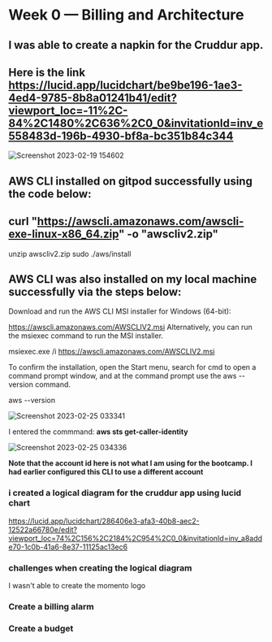 # Week 0 — Billing and Architecture

## I was able to create a napkin for the Cruddur app. 
## Here is the link https://lucid.app/lucidchart/be9be196-1ae3-4ed4-9785-8b8a01241b41/edit?viewport_loc=-11%2C-84%2C1480%2C636%2C0_0&invitationId=inv_e558483d-196b-4930-bf8a-bc351b84c344

![Screenshot 2023-02-19 154602](https://user-images.githubusercontent.com/76499525/219990622-c5bc7712-13c8-4490-86a1-c27cac117b11.png)

## AWS CLI installed on gitpod successfully using the code below: 
##  curl "https://awscli.amazonaws.com/awscli-exe-linux-x86_64.zip" -o "awscliv2.zip"
unzip awscliv2.zip
sudo ./aws/install

## AWS CLI was also installed on my local machine successfully via the steps below:
Download and run the AWS CLI MSI installer for Windows (64-bit):

https://awscli.amazonaws.com/AWSCLIV2.msi
Alternatively, you can run the msiexec command to run the MSI installer.

msiexec.exe /i https://awscli.amazonaws.com/AWSCLIV2.msi

To confirm the installation, open the Start menu, search for cmd to open a command prompt window, and at the command prompt use the aws --version command. 

aws --version

![Screenshot 2023-02-25 033341](https://user-images.githubusercontent.com/76499525/221332030-4027ddb3-faa2-4ae5-b649-e41d7f16c6b0.png)


I entered the commmand: **aws sts get-caller-identity**

![Screenshot 2023-02-25 034336](https://user-images.githubusercontent.com/76499525/221332263-ebc98409-d238-40b3-879b-55c5739041db.png)

**Note that the account id here is not what I am using for the bootcamp. I had earlier configured this CLI to use a different account**

### i created a logical diagram for the cruddur app using lucid chart

https://lucid.app/lucidchart/286406e3-afa3-40b8-aec2-12522a66780e/edit?viewport_loc=74%2C156%2C2184%2C954%2C0_0&invitationId=inv_a8adde70-1c0b-41a6-8e37-11125ac13ec6

### challenges when creating the logical diagram

I wasn't able to create the momento logo

### Create a billing alarm

### Create a budget 
